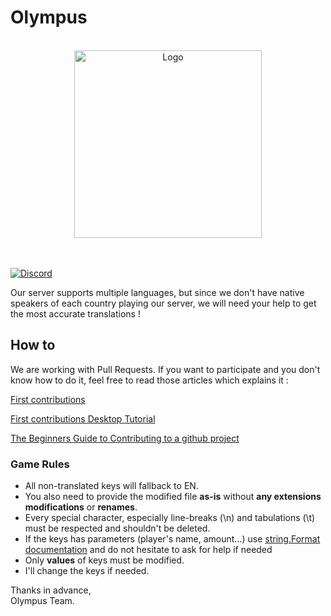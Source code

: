 
# Olympus

<!-- Header ><-->
<div align="center">
  <br/>
  <a href="https://olympusgg.com">
    <img height="300px" src="https://avatars0.githubusercontent.com/u/40839221?s=300&v=4" alt="Logo">
  </a>
</div>
<br/><br/>
<!-- Header ><-->


[![Discord](https://discordapp.com/api/guilds/468831707877867530/widget.png?style=banner2)](https://discord.gg/rRS52ed)

Our server supports multiple languages, but since we don't have native speakers of each country playing our server, we will need your help to get the most accurate translations !

## How to

We are working with Pull Requests. If you want to participate and you don't know how to do it, feel free to read those articles which explains it :

[First contributions](https://github.com/firstcontributions/first-contributions)

[First contributions Desktop Tutorial](https://github.com/firstcontributions/first-contributions/blob/master/github-desktop-tutorial.md)

[The Beginners Guide to Contributing to a github project](https://akrabat.com/the-beginners-guide-to-contributing-to-a-github-project)

### Game Rules

+ All non-translated keys will fallback to EN.
+ You also need to provide the modified file **as-is** without **any extensions modifications** or **renames**.
+ Every special character, especially line-breaks (\n) and tabulations (\t) must be respected and shouldn't be deleted.
+ If the keys has parameters (player's name, amount...) use [string.Format documentation](https://docs.microsoft.com/en-us/dotnet/api/system.string.format?view=netframework-4.8#inserting-a-string) and do not hesitate to ask for help if needed
+ Only **values** of keys must be modified.
+ I'll change the keys if needed.


Thanks in advance, \
Olympus Team.
